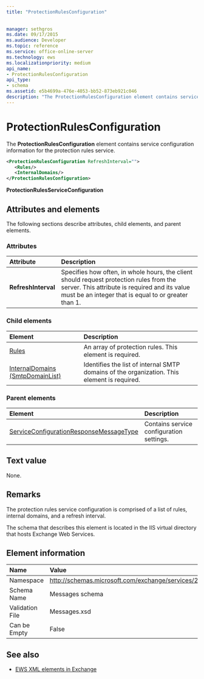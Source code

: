 ```yaml
---
title: "ProtectionRulesConfiguration"
 
 
manager: sethgros
ms.date: 09/17/2015
ms.audience: Developer
ms.topic: reference
ms.service: office-online-server
ms.technology: ews
ms.localizationpriority: medium
api_name:
- ProtectionRulesConfiguration
api_type:
- schema
ms.assetid: e5b4699a-476e-4053-bb52-873eb921c046
description: "The ProtectionRulesConfiguration element contains service configuration information for the protection rules service."
---
```


# ProtectionRulesConfiguration

The **ProtectionRulesConfiguration** element contains service configuration information for the protection rules service. 
  
```XML
<ProtectionRulesConfiguration RefreshInterval="">
   <Rules/>
   <InternalDomains/>
</ProtectionRulesConfiguration>
```

 **ProtectionRulesServiceConfiguration**
## Attributes and elements

The following sections describe attributes, child elements, and parent elements.
  
### Attributes

|**Attribute**|**Description**|
|:-----|:-----|
|**RefreshInterval** <br/> |Specifies how often, in whole hours, the client should request protection rules from the server. This attribute is required and its value must be an integer that is equal to or greater than 1.  <br/> |
   
### Child elements

|**Element**|**Description**|
|:-----|:-----|
|[Rules ](rules-ex15websvcsotherref.md) <br/> |An array of protection rules. This element is required.  <br/> |
|[InternalDomains (SmtpDomainList)](internaldomains-smtpdomainlist.md) <br/> |Identifies the list of internal SMTP domains of the organization. This element is required.  <br/> |
   
### Parent elements

|**Element**|**Description**|
|:-----|:-----|
|[ServiceConfigurationResponseMessageType](serviceconfigurationresponsemessagetype.md) <br/> |Contains service configuration settings.  <br/> |
   
## Text value

None.
  
## Remarks

The protection rules service configuration is comprised of a list of rules, internal domains, and a refresh interval.
  
The schema that describes this element is located in the IIS virtual directory that hosts Exchange Web Services.
  
## Element information

|**Name**|**Value**|
|:-----|:-----|
|Namespace  <br/> |http://schemas.microsoft.com/exchange/services/2006/messages  <br/> |
|Schema Name  <br/> |Messages schema  <br/> |
|Validation File  <br/> |Messages.xsd  <br/> |
|Can be Empty  <br/> |False  <br/> |
   
## See also



- [EWS XML elements in Exchange](ews-xml-elements-in-exchange.md)

